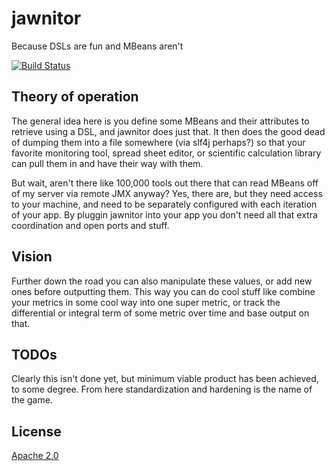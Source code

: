 # jawnitor

Because DSLs are fun and MBeans aren't

[![Build Status](https://travis-ci.org/michajlo/jawnitor.png)](https://travis-ci.org/michajlo/jawnitor)

## Theory of operation

The general idea here is you define some MBeans and their attributes
to retrieve using a DSL, and jawnitor does just that.  It then does
the good dead of dumping them into a file somewhere (via slf4j
perhaps?) so that your favorite monitoring tool, spread sheet editor,
or scientific calculation library can pull them in and have their way
with them.

But wait, aren't there like 100,000 tools out there that can read
MBeans off of my server via remote JMX anyway? Yes, there are, but
they need access to your machine, and need to be separately
configured with each iteration of your app. By pluggin jawnitor into
your app you don't need all that extra coordination and open ports
and stuff.

## Vision

Further down the road you can also manipulate these values, or add
new ones before outputting them. This way you can do cool stuff like
combine your metrics in some cool way into one super metric, or track
the differential or integral term of some metric over time and base
output on that.

## TODOs

Clearly this isn't done yet, but minimum viable product has been
achieved, to some degree. From here standardization and hardening is
the name of the game.

## License

[Apache 2.0](http://www.apache.org/licenses/LICENSE-2.0.html)
